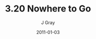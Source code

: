 ---
title: '3.20 Nowhere to Go'
alt: 'Mysteries of the Arcana'
date: '2011-01-03'
author: 'J Gray'
artist: 'Keira'
chapter: '3 Two by Two'
filler: false
---